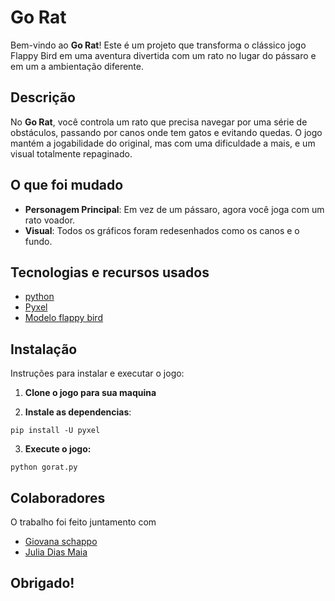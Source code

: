 # Go Rat

Bem-vindo ao **Go Rat**! Este é um projeto que transforma o clássico jogo Flappy Bird em uma aventura divertida com um rato no lugar do pássaro e em um a ambientação diferente. 

## Descrição

No **Go Rat**, você controla um rato que precisa navegar por uma série de obstáculos, passando por canos onde tem gatos e evitando quedas. O jogo mantém a jogabilidade do original, mas com uma dificuldade a mais, e um visual totalmente repaginado.

## O que foi mudado

- **Personagem Principal**: Em vez de um pássaro, agora você joga com um rato voador.
- **Visual**: Todos os gráficos foram redesenhados como os canos e o fundo.

## Tecnologias e recursos usados

- [python](https://www.python.org/)
- [Pyxel](https://github.com/kitao/pyxel)
- [Modelo flappy bird](https://github.com/comatan96/FlappyBird)

## Instalação

Instruções para instalar e executar o jogo:

1. **Clone o jogo para sua maquina**

   

3. **Instale as dependencias**:
```red
pip install -U pyxel
```


3. **Execute o jogo:**
```red
python gorat.py
```



## Colaboradores

O trabalho foi feito juntamento com 

- [Giovana schappo](https://github.com/giovannaschappo)
- [Julia Dias Maia](https://github.com/juliadmaia)



## Obrigado!




 












